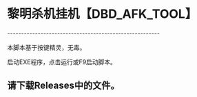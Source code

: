 <h1>黎明杀机挂机【DBD_AFK_TOOL】</h1>
-------------------------------------------------------
<p>本脚本基于按键精灵，无毒。</p>
<p>启动EXE程序，点击运行或F9启动脚本。
<p><h2>请下载Releases中的文件。</h2></p>
